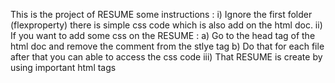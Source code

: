 This is the project of RESUME
some instructions :
i) Ignore the first folder (flexproperty) there is simple css code which is also add on the html doc.
ii) If you want to add some css on the RESUME :
    a) Go to the head tag of the html doc and remove the comment from the stlye tag 
    b) Do that for each file after that you can able to access the css code 
iii) That RESUME is create by using important html tags
